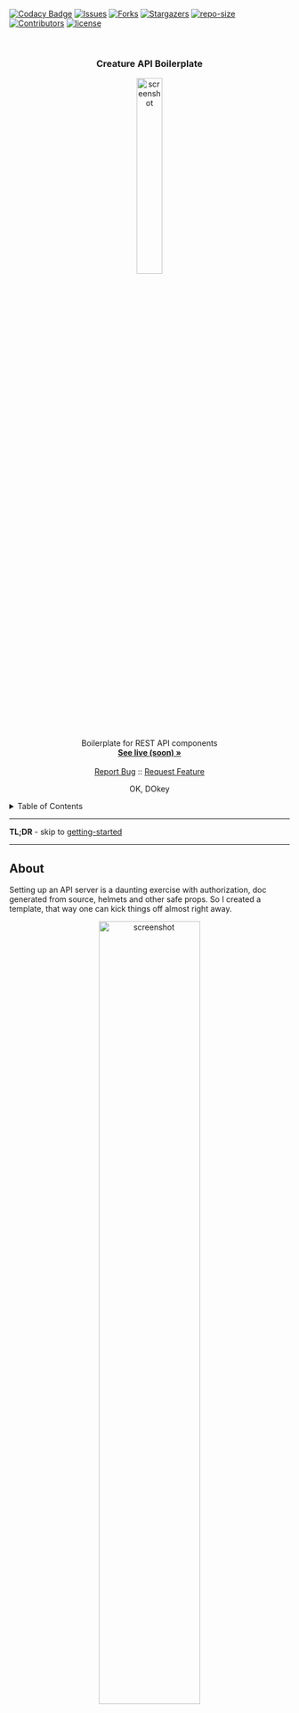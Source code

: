 <!-- PROJECT SHIELDS -->

[![Codacy Badge][codacy-shield]][codacy-url]
[![Issues][issues-shield]][issues-url]
[![Forks][forks-shield]][forks-url]
[![Stargazers][stars-shield]][stars-url]
[![repo-size][repo-size-shield]][repo-size-url]
[![Contributors][contributors-shield]][contributors-url]
[![license][license-shield]][license-url]

<!-- PROJECT LOGO -->
<br />
<div align="center">

  <h3 align="center">Creature API Boilerplate</h3>

   <a href="https://api-boilerplate.applycreatures.com/">
      <img src="public/apply-creatures-logo.png" alt="screenshot" width="30%">
   </a>

  <p align="center">
    Boilerplate for REST API components
    <br />
    <a href="https://api-boilerplate.applycreatures.com/"><strong>See live (soon) »</strong></a>
    <br />
    <br />
    <a href="https://github.com/apply-creatures/creature-api-boilerplate/issues">Report Bug</a>
    ::
    <a href="https://github.com/apply-creatures/creature-api-boilerplate/issues">Request Feature</a>
  </p>
</div>

<p align="center">
OK, DOkey
</p>

<!-- TABLE OF CONTENTS -->
<details>
  <summary>Table of Contents</summary>
      <ol>
         <li>
            <a href="#about">About</a>
            <ul>
                <li>
                    <a href="#built-with">Built With</a>
                </li>
            </ul>
         </li>
         <li>
         <a href="#getting-started">Getting Started</a>
         <ul>
            <li><a href="#prerequisites">Prerequisites</a></li>
            <li><a href="#repo">Repo</a></li>
            <li><a href="#develop">Develop</a></li>
            <li><a href="#build">Build</a></li>
            <li><a href="#deploy">deploy</a></li>
         </ul>
         </li>
         <li><a href="#roadmap">Roadmap</a></li>
         <li><a href="#contributing">Contributing</a></li>
         <li><a href="#license">License</a></li>
         <li><a href="#acknowledgments">Acknowledgments</a></li>
      </ol>
</details>

<hr/>

**TL;DR** - skip to [getting-started](#getting-started)


<hr/>

<!-- ABOUT THE PROJECT -->

## About

Setting up an API server is a daunting exercise with authorization, doc generated from source, helmets and other safe props.
So I created a template, that way one can kick things off almost right away.

<div align="center">
   <a href="#">
      <img src="public/apply-creatures-logo.png" alt="screenshot" width="60%">
   </a>
</div>

## Features

* REST APIs
* Authentication
* OpenAPI Doc generation and Swagger UI
* RedDoc generation from API specs
* Postgres integration
* (some) unit tests

Of course, nothing is perfect, but I will try to keep this up to date and fix issues right here. If I failed in accomplishing that, shoot me a message.
If you've truly tried everything and still can't get this to work for you, try to reach out. Or raise an issue. But I make no promise

<p align="right">(<a href="#readme-top">back to top</a>)</p>

### Built With

- [node.js](https://nodejs.org/) - of course
- [feathersjs](https://feathersjs.com/) - never did before, I almost used another one, but it seems solid
- [sequelize](https://sequelize.org/) - because it simplifies interfacing with a DB, and abstracts which kind of DB that is
- [winston](https://github.com/winstonjs/winston) - for better logging

### Also using

- [OpenAPI](https://www.openapis.org/) - To nicely document the API interfaces
- [Redoc](https://github.com/Redocly/redoc) - Because it reads more like real documentation  
- [biome](https://biomejs.dev/linter/) - that keeps my code well formatted

<hr/>

<!-- GETTING STARTED -->

## Getting Started

### Prerequisites

- you need [Git](https://git-scm.com/) installed
- and [nodejs](https://nodejs.org/) of course
- [postgres](https://www.postgresql.org/) installed

### Set up repo

```bash
$ git clone https://github.com/apply-creatures/creature-api-boilerplate.git
```

Navigate to the repo root's folder & install dependencies

```bash
$ cd ./creature-api-boilerplate && npm install
```

### Develop

**Start postgres**

you may also want to create the database or the server may crash at startup 

```sh
psql -U postgres -h localhost
CREATE DATABASE creature_api_boilerplate;
```

**Launch in develop mode**

```bash
$ npm run develop # code changes will automatically reload the server
```

**Access via browser**

- Hit [http://localhost:3030](http://localhost:3030)

### Build

This command will compile for production deployment:

```bash
$ npm run compile
```

It generates the files as js for node to execute directly, yeah Nodejs doesn't understand Typescript.

Then you can:

```sh
npm run start:prod
```

But if you are truely in production as this point you may need to check the Docker container [file](./Dockerfile) and the compose [here](./docker-compose.yml) which would spin up a postgres and the server. 

### Deploy

**First time deploy**

To stand up the server and db, use a containers.

1. Launch the app

```bash
fly launch
```

Make sure to use the appropriate port in the config, and that it creates a postgres machine too.

then

2. Create the DB (optional)

It may be required, for some reason the db does not create, if that is the case, do it yourself. 
Once the db machine is created, look at the fly doc to connect to it via their cli. Then create the DB.

3. Set env secrets:

```bash
fly secrets set POSTGRES_PASSWORD=thepassword # password is shown during db machine creation
fly secrets set POSTGRES_HOST=host.internal # e.g creature-api-boilerplate-db.internal
```

It will restart the app and thing should be all set, if not...

4. Check logs

Go check the monitoring page, the live logs would show you if the app failed for whatever reason to start properly.

_here is how  a clean start looks like:_

```bash
2024-06-18T12:21:19.673 runner[148e2592a77e18] waw [info] Machine started in 441ms
2024-06-18T12:21:19.674 proxy[148e2592a77e18] waw [info] machine started in 444.309174ms
2024-06-18T12:21:20.312 app[148e2592a77e18] waw [info] > creature-api-boilerplate@0.3.0 start:prod
2024-06-18T12:21:20.312 app[148e2592a77e18] waw [info] > node lib/
2024-06-18T12:21:21.651 app[148e2592a77e18] waw [info] [2024-06-18T12:21:21.650Z] [info] []: configuring local and jwt strategies
2024-06-18T12:21:21.715 app[148e2592a77e18] waw [info] [2024-06-18T12:21:21.715Z] [info] []: About to check authenticate...
2024-06-18T12:21:21.716 app[148e2592a77e18] waw [info] [2024-06-18T12:21:21.716Z] [info] []: Setting sequelizeClient...
2024-06-18T12:21:21.725 app[148e2592a77e18] waw [info] [2024-06-18T12:21:21.725Z] [info] []: Masters service is hooked
2024-06-18T12:21:21.727 app[148e2592a77e18] waw [info] [2024-06-18T12:21:21.727Z] [info] []: Upload service is hooked
2024-06-18T12:21:21.729 app[148e2592a77e18] waw [info] [2024-06-18T12:21:21.729Z] [info] []: User service is hooked
2024-06-18T12:21:21.729 app[148e2592a77e18] waw [info] [2024-06-18T12:21:21.729Z] [info] []: setting hooks...
2024-06-18T12:21:21.733 app[148e2592a77e18] waw [info] [2024-06-18T12:21:21.733Z] [info] []: About to sync DB...
2024-06-18T12:21:21.734 app[148e2592a77e18] waw [info] [2024-06-18T12:21:21.734Z] [info] []: Once task is ready...
2024-06-18T12:21:21.747 app[148e2592a77e18] waw [info] [2024-06-18T12:21:21.747Z] [info] []: Feathers application started on http://localhost:3030
2024-06-18T12:21:21.793 app[148e2592a77e18] waw [info] [2024-06-18T12:21:21.792Z] [info] []: Connection has been established successfully.
2024-06-18T12:21:21.871 app[148e2592a77e18] waw [info] [2024-06-18T12:21:21.871Z] [info] []: Database synchronized successfully.
2024-06-18T12:21:22.145 proxy[148e2592a77e18] waw [info] machine became reachable in 2.471743984s
```

Almost done, we need a SSL/TLS certificate.

6. Generate a certificate

```bash
certs add someapp.example.com # of course just an example
# and you can then add the appname.fly.dev as CNAME DNS entry in your DNS holder
```

7. Hit the app via browser

Navigate to the app public hostname, it should show some page.

#### subsequent deploments

1. Run:

```bash
$ fly deploy
```

2. Check logs

Go check the monitoring page, the live logs, in case you've broken it.

That's it.

<p align="right">(<a href="#readme-top">back to top</a>)</p>

### Adding an endpoint

An endpoint is a service.

- Look at an exiting hook in the [services](./src/services/) folder 
- Create your own service, or add a function to an existing one
- Make sure to document your endpoint via swagger annotation
- Verify it works and that the doc and schema's alright

### Adding a model

You may want to store stuff in a DB. for that create a model for your entities.
If you spread direct connections in your service, it will be hard to keep things DRY. And, you may seriously sabotage potential desires to switch to another type of DB down the road. And you will ending writing more code than you need to. Instead:

- Look at an existing model in the [models](./src/models/) folder
- Figure it out

<hr/>

## Roadmap

- [x] Setup a repo with an API framework -> feathersjs
- [x] Setup all the whistle, helmet with headers, CORS, serving static welcome page, logger
- [x] Add a bit of midlayer, some endpoint with some models
- [x] Sequelize to hook this up to a DB (mostly for auth)
- [x] Setup auth, username/password and JWT, dahell with social
= [x] Swagger - I think that's done, maybe more spec propoerties but that's enough
- [x] Fix auth - creating users with encrypted password works, but for some reason logging in with password does not work
- [x] ReDoc from swagger spec
- [x] Serve some static landing page with links to docs
- [x] Some env variable for DB settings
- [ ] More testing
- [ ] More I guess

<hr/>

## Contributing

Contributions are what make the open source community such an amazing place to learn, inspire, and create. Any contributions you make are **greatly appreciated**.

If you have a suggestion that would make this better, please fork the repo and create a pull request. You can also simply open an issue with the tag "enhancement".
Don't forget to give the project a star! Thanks again!

1. fork the Project
2. create your Feature Branch (`git checkout -b feature/some-feature`)
3. commit your Changes (`git commit -m 'Add some feature'`)
4. push to the Branch (`git push origin feature/some-feature`)
5. open a Pull Request

<hr/>

<p align="right">(<a href="#readme-top">back to top</a>)</p>

<hr/>

## Acknowledgments

It would never end. I've done this work not just off dozens of other people's open source work, but hundreds thousands or maybe millions.
Special kudo to the gatsby team that made such an easy tool to build static websites, the pipeline and community is awesome.

Whoever made markdown, although that was probably inspired by some other cool markups languages, thank you.

the js community, millions of developers made the npm ecosystem so rich one can build virtually anything with node.

If you decide to re-use this repo to build your own stuff, go ahead. No need to credit or link back to this repo/site. Although it would be appreciated.
**Don't re-republish stuff pretty much as is though**, it is lame, and shameless.
Tweak it, make it your own. Make it so that I wouldn't come across your stuff  and think that it is mine. So that nobody comes across your stuff and somehow finds out it's a louzy copy of someone else lacking added value and personalisation.

[codacy-url]: https://app.codacy.com/gh/Apply-Creatures/creature-api-boilerplate/dashboard
[codacy-shield]: https://img.shields.io/codacy/grade/9dc0ec9bd55b4091a8b998816ae5b4e7?style=for-the-badge
[contributors-shield]: https://img.shields.io/github/contributors/apply-creatures/creature-api-boilerplate.svg?style=for-the-badge
[contributors-url]: https://github.com/apply-creatures/creature-api-boilerplate/graphs/contributors
[forks-shield]: https://img.shields.io/github/forks/apply-creatures/creature-api-boilerplate.svg?style=for-the-badge
[forks-url]: https://github.com/apply-creatures/creature-api-boilerplate/network/members
[stars-shield]: https://img.shields.io/github/stars/apply-creatures/creature-api-boilerplate.svg?style=for-the-badge
[stars-url]: https://github.com/apply-creatures/creature-api-boilerplate/stargazers
[issues-shield]: https://img.shields.io/github/issues/apply-creatures/creature-api-boilerplate.svg?style=for-the-badge
[issues-url]: https://github.com/apply-creatures/creature-api-boilerplate/issues
[license-shield]: https://img.shields.io/github/license/apply-creatures/creature-api-boilerplate.svg?style=for-the-badge
[license-url]: https://github.com/apply-creatures/creature-api-boilerplate/blob/main/LICENSE
[score-shield]: https://img.shields.io/ossf-scorecard/github.com/apply-creatures/creature-api-boilerplate?style=for-the-badge
[score-url]: https://github.com/apply-creatures/creature-api-boilerplate
[repo-size-shield]: https://img.shields.io/github/repo-size/apply-creatures/creature-api-boilerplate?style=for-the-badge
[repo-size-url]: https://github.com/apply-creatures/creature-api-boilerplate/archive/refs/heads/main.zip
[product-screenshot]: images/apply-creatures-logo.png

## Changelog

Changelog see [here](CHANGELOG.md)

## License

[![license][license-shield]][license-url]

This work is licensed under the [MIT License][license-url].

You may use and remix this content, and even build commercial stuff with it.

[license-url]: https://mit-license.org/
[cc-by-nc-sa-shield]: hhttps://img.shields.io/github/license/apply-creatures/ceature-api-boilerplate?style=for-the-badge

If you too produce work and publish it out there, it's clearer to choose a [license](https://choosealicense.com).


```markdown
MIT License

Copyright (c) 2024 Hirako, Apply Creatures

Permission is hereby granted, free of charge, to any person obtaining a copy
of this software and associated documentation files (the "Software"), to deal
in the Software without restriction, including without limitation the rights
to use, copy, modify, merge, publish, distribute, sublicense, and/or sell
copies of the Software, and to permit persons to whom the Software is
furnished to do so, subject to the following conditions:

The above copyright notice and this permission notice shall be included in all
copies or substantial portions of the Software.

THE SOFTWARE IS PROVIDED "AS IS", WITHOUT WARRANTY OF ANY KIND, EXPRESS OR
IMPLIED, INCLUDING BUT NOT LIMITED TO THE WARRANTIES OF MERCHANTABILITY,
FITNESS FOR A PARTICULAR PURPOSE AND NONINFRINGEMENT. IN NO EVENT SHALL THE
AUTHORS OR COPYRIGHT HOLDERS BE LIABLE FOR ANY CLAIM, DAMAGES OR OTHER
LIABILITY, WHETHER IN AN ACTION OF CONTRACT, TORT OR OTHERWISE, ARISING FROM,
OUT OF OR IN CONNECTION WITH THE SOFTWARE OR THE USE OR OTHER DEALINGS IN THE
SOFTWARE.
```
